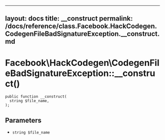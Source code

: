 
***

layout: docs
title: __construct
permalink: /docs/reference/class.Facebook.HackCodegen.CodegenFileBadSignatureException.__construct.md
---







# Facebook\\HackCodegen\\CodegenFileBadSignatureException::__construct()




``` Hack
public function __construct(
  string $file_name,
);
```




## Parameters




- ` string $file_name `